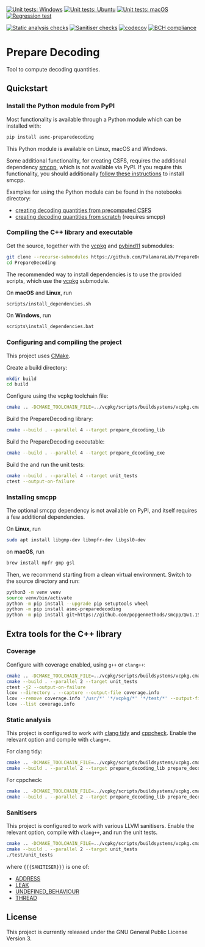 [![Unit tests: Windows](https://github.com/PalamaraLab/PrepareDecoding/workflows/Unit%20tests:%20Windows/badge.svg)](https://github.com/PalamaraLab/PrepareDecoding/actions)
[![Unit tests: Ubuntu](https://github.com/PalamaraLab/PrepareDecoding/workflows/Unit%20tests:%20Ubuntu/badge.svg)](https://github.com/PalamaraLab/PrepareDecoding/actions)
[![Unit tests: macOS](https://github.com/PalamaraLab/PrepareDecoding/workflows/Unit%20tests:%20macOS/badge.svg)](https://github.com/PalamaraLab/PrepareDecoding/actions)
[![Regression test](https://github.com/PalamaraLab/PrepareDecoding/workflows/Regression%20test/badge.svg)](https://github.com/PalamaraLab/PrepareDecoding/actions)

[![Static analysis checks](https://github.com/PalamaraLab/PrepareDecoding/workflows/Static%20analysis%20checks/badge.svg)](https://github.com/PalamaraLab/PrepareDecoding/actions)
[![Sanitiser checks](https://github.com/PalamaraLab/PrepareDecoding/workflows/Sanitiser%20checks/badge.svg)](https://github.com/PalamaraLab/PrepareDecoding/actions)
[![codecov](https://codecov.io/gh/PalamaraLab/PrepareDecoding/branch/master/graph/badge.svg)](https://codecov.io/gh/PalamaraLab/PrepareDecoding)
[![BCH compliance](https://bettercodehub.com/edge/badge/PalamaraLab/PrepareDecoding?branch=master)](https://bettercodehub.com/results/PalamaraLab/PrepareDecoding)

# Prepare Decoding

Tool to compute decoding quantities.

## Quickstart

### Install the Python module from PyPI

Most functionality is available through a Python module which can be installed with:

```bash
pip install asmc-preparedecoding
```

This Python module is available on Linux, macOS and Windows.

Some additional functionality, for creating CSFS, requires the additional dependency [smcpp](https://github.com/popgenmethods/smcpp/), which is not available via PyPI.
If you require this functionality, you should additionally [follow these instructions](#installing-smcpp) to install smcpp.

Examples for using the Python module can be found in the notebooks directory:
- [creating decoding quantities from precomputed CSFS](notebooks/CreateDecodingQuantitiesFromPrecomputedCSFS.ipynb)
- [creating decoding quantities from scratch](notebooks/CreateDecodingQuantitiesFromScratch.ipynb) (requires smcpp)

### Compiling the C++ library and executable

Get the source, together with the [vcpkg](https://github.com/microsoft/vcpkg) and [pybind11](https://github.com/pybind/pybind11) submodules:

```bash
git clone --recurse-submodules https://github.com/PalamaraLab/PrepareDecoding.git
cd PrepareDecoding
```

The recommended way to install dependencies is to use the provided scripts, which use the [vcpkg](https://github.com/microsoft/vcpkg) submodule.

On **macOS** and **Linux**, run

```bash
scripts/install_dependencies.sh
```

On **Windows**, run

```bash
scripts\install_dependencies.bat
```

### Configuring and compiling the project

This project uses [CMake](https://cmake.org/).

Create a build directory:

```bash
mkdir build
cd build
```

Configure using the vcpkg toolchain file:

```bash
cmake .. -DCMAKE_TOOLCHAIN_FILE=../vcpkg/scripts/buildsystems/vcpkg.cmake
```

Build the PrepareDecoding library:

```bash
cmake --build . --parallel 4 --target prepare_decoding_lib
```

Build the PrepareDecoding executable:

```bash
cmake --build . --parallel 4 --target prepare_decoding_exe
```

Build the and run the unit tests:

```bash
cmake --build . --parallel 4 --target unit_tests
ctest --output-on-failure
```

### Installing smcpp

The optional smcpp dependency is not available on PyPI, and itself requires a few additional dependencies.

On **Linux**, run

```bash
sudo apt install libgmp-dev libmpfr-dev libgsl0-dev
```

on **macOS**, run

```bash
brew install mpfr gmp gsl
```

Then, we recommend starting from a clean virtual environment. 
Switch to the source directory and run:

```bash
python3 -m venv venv
source venv/bin/activate
python -m pip install --upgrade pip setuptools wheel
python -m pip install asmc-preparedecoding
python -m pip install git+https://github.com/popgenmethods/smcpp/@v1.15.3
```

## Extra tools for the C++ library

### Coverage

Configure with coverage enabled, using `g++` or `clang++`:

```bash
cmake .. -DCMAKE_TOOLCHAIN_FILE=../vcpkg/scripts/buildsystems/vcpkg.cmake -DCMAKE_BUILD_TYPE=Debug -DENABLE_COVERAGE=ON
cmake --build . --parallel 2 --target unit_tests
ctest -j2 --output-on-failure
lcov --directory . --capture --output-file coverage.info
lcov --remove coverage.info '/usr/*' '*/vcpkg/*' '*/test/*' --output-file coverage.info
lcov --list coverage.info
```

### Static analysis

This project is configured to work with [clang tidy](https://clang.llvm.org/extra/clang-tidy/) and [cppcheck](http://cppcheck.sourceforge.net/).
Enable the relevant option and compile with `clang++`.

For clang tidy:

```bash
cmake .. -DCMAKE_TOOLCHAIN_FILE=../vcpkg/scripts/buildsystems/vcpkg.cmake -DCMAKE_BUILD_TYPE=Debug -DENABLE_CLANG_TIDY=ON
cmake --build . --parallel 2 --target prepare_decoding_lib prepare_decoding_exe
```

For cppcheck:

```bash
cmake .. -DCMAKE_TOOLCHAIN_FILE=../vcpkg/scripts/buildsystems/vcpkg.cmake -DCMAKE_BUILD_TYPE=Debug -DENABLE_CPPCHECK=ON
cmake --build . --parallel 2 --target prepare_decoding_lib prepare_decoding_exe
```

### Sanitisers

This project is configured to work with various LLVM sanitisers.
Enable the relevant option, compile with `clang++`, and run the unit tests.

```bash
cmake .. -DCMAKE_TOOLCHAIN_FILE=../vcpkg/scripts/buildsystems/vcpkg.cmake -DCMAKE_BUILD_TYPE=Debug -DENABLE_SANITISER_{{{SANITISER}}}=ON
cmake --build . --parallel 2 --target unit_tests
./test/unit_tests
```

where `{{{SANITISER}}}` is one of:

- [ADDRESS](https://clang.llvm.org/docs/AddressSanitizer.html)
- [LEAK](https://clang.llvm.org/docs/LeakSanitizer.html)
- [UNDEFINED_BEHAVIOUR](https://clang.llvm.org/docs/UndefinedBehaviorSanitizer.html)
- [THREAD](https://clang.llvm.org/docs/ThreadSanitizer.html)

## License

This project is currently released under the GNU General Public License Version 3.

